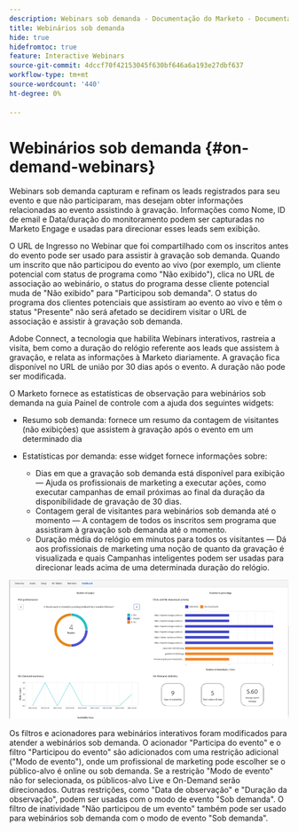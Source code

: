 ```yaml
---
description: Webinars sob demanda - Documentação do Marketo - Documentação do produto
title: Webinários sob demanda
hide: true
hidefromtoc: true
feature: Interactive Webinars
source-git-commit: 4dccf70f42153045f630bf646a6a193e27dbf637
workflow-type: tm+mt
source-wordcount: '440'
ht-degree: 0%

---
```


# Webinários sob demanda {#on-demand-webinars}

Webinars sob demanda capturam e refinam os leads registrados para seu evento e que não participaram, mas desejam obter informações relacionadas ao evento assistindo à gravação. Informações como Nome, ID de email e Data/duração do monitoramento podem ser capturadas no Marketo Engage e usadas para direcionar esses leads sem exibição.

O URL de Ingresso no Webinar que foi compartilhado com os inscritos antes do evento pode ser usado para assistir à gravação sob demanda. Quando um inscrito que não participou do evento ao vivo (por exemplo, um cliente potencial com status de programa como &quot;Não exibido&quot;), clica no URL de associação ao webinário, o status do programa desse cliente potencial muda de &quot;Não exibido&quot; para &quot;Participou sob demanda&quot;. O status do programa dos clientes potenciais que assistiram ao evento ao vivo e têm o status &quot;Presente&quot; não será afetado se decidirem visitar o URL de associação e assistir à gravação sob demanda.

Adobe Connect, a tecnologia que habilita Webinars interativos, rastreia a visita, bem como a duração do relógio referente aos leads que assistem à gravação, e relata as informações à Marketo diariamente. A gravação fica disponível no URL de união por 30 dias após o evento. A duração não pode ser modificada.

O Marketo fornece as estatísticas de observação para webinários sob demanda na guia Painel de controle com a ajuda dos seguintes widgets:

* Resumo sob demanda: fornece um resumo da contagem de visitantes (não exibições) que assistem à gravação após o evento em um determinado dia

* Estatísticas por demanda: esse widget fornece informações sobre:
   * Dias em que a gravação sob demanda está disponível para exibição — Ajuda os profissionais de marketing a executar ações, como executar campanhas de email próximas ao final da duração da disponibilidade de gravação de 30 dias.
   * Contagem geral de visitantes para webinários sob demanda até o momento — A contagem de todos os inscritos sem programa que assistiram à gravação sob demanda até o momento.
   * Duração média do relógio em minutos para todos os visitantes — Dá aos profissionais de marketing uma noção de quanto da gravação é visualizada e quais Campanhas inteligentes podem ser usadas para direcionar leads acima de uma determinada duração do relógio.

![](assets/on-demand-webinars-1.png)

Os filtros e acionadores para webinários interativos foram modificados para atender a webinários sob demanda. O acionador &quot;Participa do evento&quot; e o filtro &quot;Participou do evento&quot; são adicionados com uma restrição adicional (&quot;Modo de evento&quot;), onde um profissional de marketing pode escolher se o público-alvo é online ou sob demanda. Se a restrição &quot;Modo de evento&quot; não for selecionada, os públicos-alvo Live e On-Demand serão direcionados. Outras restrições, como &quot;Data de observação&quot; e &quot;Duração da observação&quot;, podem ser usadas com o modo de evento &quot;Sob demanda&quot;. O filtro de inatividade &quot;Não participou de um evento&quot; também pode ser usado para webinários sob demanda com o modo de evento &quot;Sob demanda&quot;.
